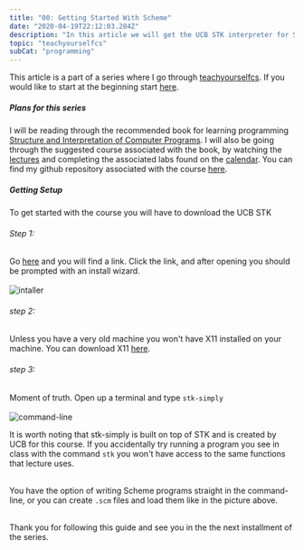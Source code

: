 ```yaml
---
title: "00: Getting Started With Scheme"
date: "2020-04-19T22:12:03.284Z"
description: "In this article we will get the UCB STK interpreter for Scheme up and running on MacOS."
topic: "teachyourselfcs"
subCat: "programming"
---
```

This article is a part of a series where I go through [teachyourselfcs](https://teachyourselfcs.com/).
If you would like to start at the beginning start [here](https://bpp.dev/articles/teachyourselfcs/programming/00:getting-started/).

##### Plans for this series
I will be reading through the recommended book for learning programming [Structure and Interpretation of Computer Programs](https://mitpress.mit.edu/sites/default/files/sicp/full-text/book/book.html).
I will also be going through the suggested course associated with the book, by watching the [lectures](https://www.youtube.com/watch?v=4leZ1Ca4f0g&list=PLhMnuBfGeCDNgVzLPxF9o5UNKG1b-LFY9) and completing the associated labs found on the [calendar](http://inst.eecs.berkeley.edu/~cs61a/su10/index.html).
You can find my github repository associated with the course [here](https://github.com/brookspoltl/sicp).


##### Getting Setup
To get started with the course you will have to download the UCB STK
###### Step 1:
Go [here](http://www-inst.eecs.berkeley.edu/~scheme/precompiled/OSX/) and you will find a link. Click the link, and after opening you should be prompted with an install wizard.<br><br>
![intaller](/installer.png)<br>
###### step 2:
Unless you have a very old machine you won't have X11 installed on your machine. You can download X11 [here](https://www.xquartz.org/index.html).

###### step 3:
Moment of truth. Open up a terminal and type `stk-simply`<br><br>![command-line](/stk-simply.png)<br>

It is worth noting that stk-simply is built on top of STK and is created by UCB for this course. If you accidentally try running a program you see in class with the command `stk` you won't have access to the same functions that lecture uses. <br><br>

You have the option of writing Scheme programs straight in the command-line, or you can create `.scm` files and load them like in the picture above.<br><br>

Thank you for following this guide and see you in the the next installment of the series.